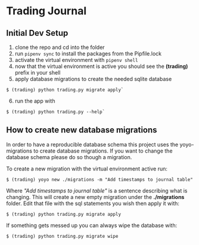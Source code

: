 # Trading Journal

## Initial Dev Setup

1. clone the repo and cd into the folder
1. run `pipenv sync` to install the packages from the Pipfile.lock
1. activate the virtual environment with `pipenv shell`
1. now that the virtual environment is active you should see the **(trading)** prefix in your shell
1. apply database migrations to create the needed sqlite database
```shell
$ (trading) python trading.py migrate apply`
```
6. run the app with
```shell
$ (trading) python trading.py --help`
```

## How to create new database migrations

In order to have a reproducible database schema this project uses the yoyo-migrations to create
database migrations. If you want to change the database schema please do so though a migration.

To create a new migration with the virtual environment active run:

```shell
$ (trading) yoyo new ./migrations -m "Add timestamps to journal table"
```

Where *"Add timestamps to journal table"* is a sentence describing what is changing.
This will create a new empty migration under the **./migrations** folder. Edit that file
with the sql statements you wish then apply it with:

```shell
$ (trading) python trading.py migrate apply
```

If something gets messed up you can always wipe the database with:

```shell
$ (trading) python trading.py migrate wipe
```
